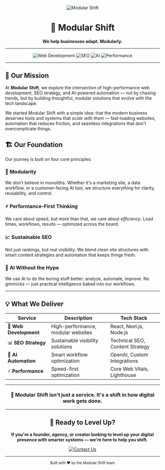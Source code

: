 <div align="center">
  <img src="https://img.shields.io/badge/Modular%20Shift-Professional%20Web%20Development-blue?style=for-the-badge&logo=github" alt="Modular Shift">
  <br>
  <h1>🚀 Modular Shift</h1>
  <p><strong>We help businesses adapt. Modularly.</strong></p>
</div>

---

<div align="center">
  <img src="https://img.shields.io/badge/Web%20Development-React%20%7C%20Next.js%20%7C%20Node.js-61DAFB?style=flat-square&logo=react" alt="Web Development">
  <img src="https://img.shields.io/badge/SEO-Strategy%20%7C%20Optimization-4285F4?style=flat-square&logo=google" alt="SEO">
  <img src="https://img.shields.io/badge/AI-Automation%20%7C%20Integration-FF6B6B?style=flat-square&logo=openai" alt="AI">
  <img src="https://img.shields.io/badge/Performance-Optimized%20Solutions-00D4AA?style=flat-square&logo=speedtest" alt="Performance">
</div>

---

## 🎯 Our Mission

At **Modular Shift**, we explore the intersection of high-performance web development, SEO strategy, and AI-powered automation — not by chasing trends, but by building thoughtful, modular solutions that evolve with the tech landscape.

We started Modular Shift with a simple idea: that the modern business deserves tools and systems that *scale with them* — fast-loading websites, automation that reduces friction, and seamless integrations that don't overcomplicate things.

## 🏗️ Our Foundation

Our journey is built on four core principles:

### 🔧 **Modularity**
We don't believe in monoliths. Whether it's a marketing site, a data workflow, or a customer-facing AI tool, we structure everything for clarity, reusability, and control.

### ⚡ **Performance-First Thinking**
We care about speed, but more than that, we care about *efficiency*. Load times, workflows, results — optimized across the board.

### 📈 **Sustainable SEO**
Not just rankings, but real visibility. We blend clean site structures with smart content strategies and automation that keeps things fresh.

### 🤖 **AI Without the Hype**
We use AI to do the boring stuff better: analyze, automate, improve. No gimmicks — just practical intelligence baked into our workflows.

---

## 💡 What We Deliver

| Service | Description | Tech Stack |
|---------|-------------|------------|
| 🚀 **Web Development** | High-performance, modular websites | React, Next.js, Node.js |
| 📊 **SEO Strategy** | Sustainable visibility solutions | Technical SEO, Content Strategy |
| 🤖 **AI Automation** | Smart workflow optimization | OpenAI, Custom Integrations |
| ⚡ **Performance** | Speed-first optimization | Core Web Vitals, Lighthouse |

---

<div align="center">
  <h3>🎯 Modular Shift isn't just a service. It's a shift in how digital work gets done.</h3>
</div>

---

<div align="center">
  <h2>🚀 Ready to Level Up?</h2>
  <p><strong>If you're a founder, agency, or creator looking to level up your digital presence with smarter systems — we're here to help you shift.</strong></p>
  
  <a href="mailto:hello@modularshift.com">
    <img src="https://img.shields.io/badge/Contact%20Us-Get%20Started-blue?style=for-the-badge&logo=mail" alt="Contact Us">
  </a>
</div>

---

<div align="center">
  <sub>Built with ❤️ by the Modular Shift team</sub>
</div>